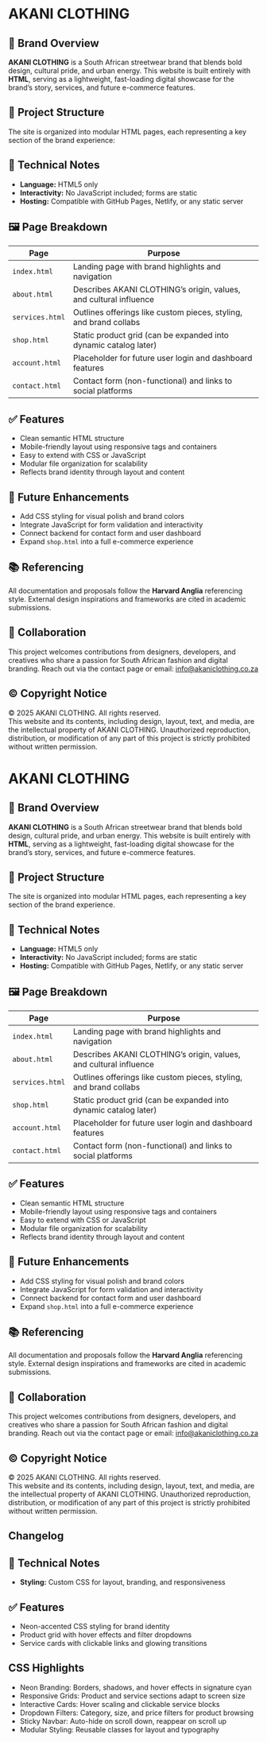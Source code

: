 # AKANI CLOTHING

## 🧵 Brand Overview

**AKANI CLOTHING** is a South African streetwear brand that blends bold design, cultural pride, and urban energy. This website is built entirely with **HTML**, serving as a lightweight, fast-loading digital showcase for the brand’s story, services, and future e-commerce features.

## 📁 Project Structure

The site is organized into modular HTML pages, each representing a key section of the brand experience:

## 🧱 Technical Notes

- **Language:** HTML5 only    
- **Interactivity:** No JavaScript included; forms are static  
- **Hosting:** Compatible with GitHub Pages, Netlify, or any static server  

## 🖼️ Page Breakdown

| Page         | Purpose                                                                 |
|--------------|-------------------------------------------------------------------------|
| `index.html` | Landing page with brand highlights and navigation                       |
| `about.html` | Describes AKANI CLOTHING’s origin, values, and cultural influence       |
| `services.html` | Outlines offerings like custom pieces, styling, and brand collabs   |
| `shop.html`  | Static product grid (can be expanded into dynamic catalog later)        |
| `account.html` | Placeholder for future user login and dashboard features             |
| `contact.html` | Contact form (non-functional) and links to social platforms          |

## ✅ Features

- Clean semantic HTML structure  
- Mobile-friendly layout using responsive tags and containers  
- Easy to extend with CSS or JavaScript  
- Modular file organization for scalability  
- Reflects brand identity through layout and content  

## 🚀 Future Enhancements

- Add CSS styling for visual polish and brand colors  
- Integrate JavaScript for form validation and interactivity  
- Connect backend for contact form and user dashboard  
- Expand `shop.html` into a full e-commerce experience  

## 📚 Referencing

All documentation and proposals follow the **Harvard Anglia** referencing style. External design inspirations and frameworks are cited in academic submissions.

## 🤝 Collaboration

This project welcomes contributions from designers, developers, and creatives who share a passion for South African fashion and digital branding. Reach out via the contact page or email: info@akaniclothing.co.za

## ©️ Copyright Notice

© 2025 AKANI CLOTHING. All rights reserved.  
This website and its contents, including design, layout, text, and media, are the intellectual property of AKANI CLOTHING. Unauthorized reproduction, distribution, or modification of any part of this project is strictly prohibited without written permission.


# AKANI CLOTHING

## 🧵 Brand Overview

**AKANI CLOTHING** is a South African streetwear brand that blends bold design, cultural pride, and urban energy. This website is built entirely with **HTML**, serving as a lightweight, fast-loading digital showcase for the brand’s story, services, and future e-commerce features.

## 📁 Project Structure

The site is organized into modular HTML pages, each representing a key section of the brand experience.

## 🧱 Technical Notes

- **Language:** HTML5 only    
- **Interactivity:** No JavaScript included; forms are static  
- **Hosting:** Compatible with GitHub Pages, Netlify, or any static server  

## 🖼️ Page Breakdown

| Page         | Purpose                                                                 |
|--------------|-------------------------------------------------------------------------|
| `index.html` | Landing page with brand highlights and navigation                       |
| `about.html` | Describes AKANI CLOTHING’s origin, values, and cultural influence       |
| `services.html` | Outlines offerings like custom pieces, styling, and brand collabs   |
| `shop.html`  | Static product grid (can be expanded into dynamic catalog later)        |
| `account.html` | Placeholder for future user login and dashboard features             |
| `contact.html` | Contact form (non-functional) and links to social platforms          |

## ✅ Features

- Clean semantic HTML structure  
- Mobile-friendly layout using responsive tags and containers  
- Easy to extend with CSS or JavaScript  
- Modular file organization for scalability  
- Reflects brand identity through layout and content  

## 🚀 Future Enhancements

- Add CSS styling for visual polish and brand colors  
- Integrate JavaScript for form validation and interactivity  
- Connect backend for contact form and user dashboard  
- Expand `shop.html` into a full e-commerce experience  

## 📚 Referencing

All documentation and proposals follow the **Harvard Anglia** referencing style. External design inspirations and frameworks are cited in academic submissions.

## 🤝 Collaboration

This project welcomes contributions from designers, developers, and creatives who share a passion for South African fashion and digital branding. Reach out via the contact page or email: info@akaniclothing.co.za

## ©️ Copyright Notice

© 2025 AKANI CLOTHING. All rights reserved.  
This website and its contents, including design, layout, text, and media, are the intellectual property of AKANI CLOTHING. Unauthorized reproduction, distribution, or modification of any part of this project is strictly prohibited without written permission.



## Changelog

## 🧱 Technical Notes
- **Styling:** Custom CSS for layout, branding, and responsiveness

## ✅ Features
- Neon-accented CSS styling for brand identity
- Product grid with hover effects and filter dropdowns
- Service cards with clickable links and glowing transitions

## CSS Highlights
- Neon Branding: Borders, shadows, and hover effects in signature cyan
- Responsive Grids: Product and service sections adapt to screen size
- Interactive Cards: Hover scaling and clickable service blocks
- Dropdown Filters: Category, size, and price filters for product browsing
- Sticky Navbar: Auto-hide on scroll down, reappear on scroll up
- Modular Styling: Reusable classes for layout and typography





